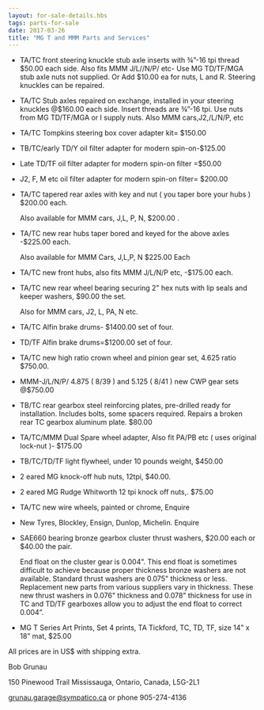 ```yaml
---
layout: for-sale-details.hbs
tags: parts-for-sale
date: 2017-03-26
title: "MG T and MMM Parts and Services"
---
```

- TA/TC front steering knuckle stub axle inserts with ¾”-16 tpi thread $50.00  each side. Also fits MMM J/L//N/P/ etc- Use MG TD/TF/MGA stub axle nuts not supplied. Or Add $10.00 ea for nuts, L and R. Steering knuckles can be repaired.

- TA/TC Stub axles repaired on exchange, installed in your steering knuckles @$160.00  each side. Insert threads are ¾”-16 tpi. Use nuts from MG TD/TF/MGA or I supply nuts.
  Also MMM cars,J2,/L/N/P, etc

- TA/TC Tompkins steering box cover adapter kit= $150.00

- TB/TC/early TD/Y oil filter adapter for modern spin-on-$125.00

- Late TD/TF oil filter adapter for modern spin-on filter =$50.00

- J2, F, M etc oil filter adapter for modern spin-on filter= $200.00

- TA/TC tapered rear axles with key and nut ( you taper bore your hubs ) $200.00  each.

    Also available for MMM cars, J,L, P, N,  $200.00 .

- TA/TC new rear hubs taper bored and keyed for the above axles -$225.00 each.

     Also available for MMM Cars, J,L,P, N  $225.00 Each

- TA/TC new front hubs, also fits MMM J/L/N/P etc, -$175.00  each.

- TA/TC new rear wheel bearing securing 2" hex nuts with lip seals and keeper washers,
      $90.00 the set.

    Also for MMM cars, J2, L, PA, N etc.

- TA/TC Alfin brake drums- $1400.00 set of four.

- TD/TF Alfin brake drums=$1200.00 set of four.

- TA/TC new high ratio crown wheel and pinion gear set, 4.625 ratio $750.00.

- MMM-J/L/N/P/  4.875 ( 8/39 ) and 5.125 ( 8/41 ) new CWP gear sets @$750.00

- TB/TC rear gearbox steel reinforcing plates, pre-drilled ready for installation. Includes bolts, some spacers required. Repairs a broken rear TC gearbox aluminum plate.  $80.00

- TA/TC/MMM Dual Spare wheel adapter, Also fit PA/PB etc ( uses original lock-nut )- $175.00

- TB/TC/TD/TF light flywheel, under 10 pounds weight, $450.00

- 2 eared MG knock-off hub nuts,  12tpi,  $40.00.

- 2 eared MG Rudge Whitworth 12 tpi knock off nuts,. $75.00

- TA/TC new wire wheels, painted or chrome, Enquire

- New Tyres, Blockley, Ensign, Dunlop, Michelin. Enquire

- SAE660 bearing bronze gearbox cluster thrust washers, $20.00 each or $40.00 the pair.

   End float on the cluster gear is 0.004". This end float is sometimes difficult to achieve because proper thickness bronze washers are not available.  Standard thrust washers are 0.075" thickness or less. Replacement new parts from various suppliers vary in thickness. These new thrust washers in 0.076" thickness and 0.078" thickness for use in TC and TD/TF gearboxes allow you to adjust the end float to correct 0.004”.

- MG T Series Art Prints, Set 4 prints, TA Tickford, TC, TD, TF, size 14” x 18” mat,   $25.00

All prices are in US$  with shipping extra.

Bob Grunau

150 Pinewood Trail
Mississauga, Ontario, Canada, L5G-2L1

[grunau.garage@sympatico.ca](mailto:grunau.garage@sympatico.ca) or phone 905-274-4136
